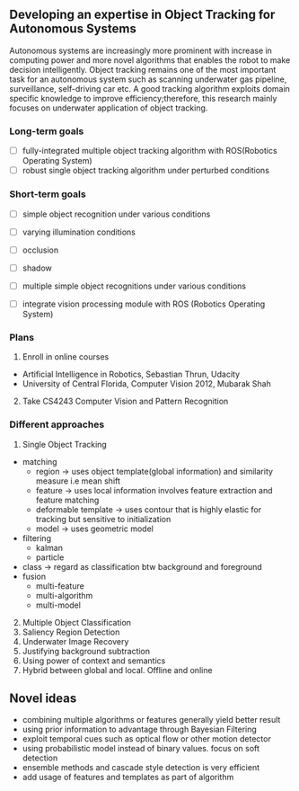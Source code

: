 ## Developing an expertise in Object Tracking for Autonomous Systems
Autonomous systems are increasingly more prominent with increase in computing power and 
more novel algorithms that enables the robot to make decision intelligently. Object tracking
remains one of the most important task for an autonomous system such as scanning underwater 
gas pipeline, surveillance, self-driving car etc. A good tracking algorithm exploits domain
specific knowledge to improve efficiency;therefore, this research mainly focuses on underwater
application of object tracking.

### Long-term goals
- [ ] fully-integrated multiple object tracking algorithm with ROS(Robotics Operating System)
- [ ] robust single object tracking algorithm under perturbed conditions

### Short-term goals
- [ ] simple object recognition under various conditions
 - [ ] varying illumination conditions
 - [ ] occlusion 
 - [ ] shadow 
- [ ] multiple simple object recognitions under various conditions
- [ ] integrate vision processing module with ROS (Robotics Operating System) 


### Plans
1. Enroll in online courses 
 - Artificial Intelligence in Robotics, Sebastian Thrun, Udacity
 - University of Central Florida, Computer Vision 2012, Mubarak Shah 

2. Take CS4243 Computer Vision and Pattern Recognition 

### Different approaches
1. Single Object Tracking
  - matching
    - region -> uses object template(global information) and similarity measure i.e mean shift  
    - feature -> uses local information involves feature extraction and feature matching 
    - deformable template -> uses contour that is highly elastic for tracking but sensitive to initialization 
    - model -> uses geometric model 
  - filtering
    - kalman 
    - particle 
  - class -> regard as classification btw background and foreground
  - fusion
    - multi-feature
    - multi-algorithm
    - multi-model 
2. Multiple Object Classification 
3. Saliency Region Detection 
4. Underwater Image Recovery 
5. Justifying background subtraction 
6. Using power of context and semantics
7. Hybrid between global and local. Offline and online 

## Novel ideas 
- combining multiple algorithms or features generally yield better result 
- using prior information to advantage through Bayesian Filtering 
- exploit temporal cues such as optical flow or other motion detector 
- using probabilistic model instead of binary values. focus on soft detection 
- ensemble methods and cascade style detection is very efficient 
- add usage of features and templates as part of algorithm


